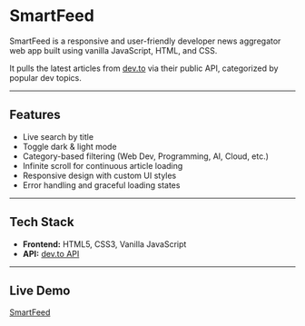 # SmartFeed 

SmartFeed is a responsive and user-friendly developer news aggregator web app built using vanilla JavaScript, HTML, and CSS. 

It pulls the latest  articles from [dev.to](https://dev.to/) via their public API, categorized by popular dev topics.

---

## Features

- Live search by title
- Toggle dark & light mode
- Category-based filtering (Web Dev, Programming, AI, Cloud, etc.)
- Infinite scroll for continuous article loading
- Responsive design with custom UI styles
- Error handling and graceful loading states

---


## Tech Stack

- **Frontend:** HTML5, CSS3, Vanilla JavaScript
- **API:** [dev.to API](https://developers.forem.com/api/)

---

##  Live Demo

[SmartFeed](https://prasannat05.github.io/SmartFeed/)

